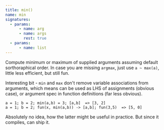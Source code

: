 ```yaml
---
title: min()
name: min
signatures:
  - params:
      - name: arg
      - name: args
        rest: true
  - params:
      - name: list
---
```


Compute minimum or maximum of supplied arguments assuming default sorthoraphical
order. In case you are missing `argmax`, just use `a ~ max(a)`, little less
efficient, but still fun.

Interesting bit - `min` and `max` don't remove variable associations from
arguments, which means can be used as LHS of assignments (obvious case), or
argument spec in function definitions (far less obvious).

```scarpet
a = 1; b = 2; min(a,b) = 3; [a,b]  => [3, 2]
a = 1; b = 2; fun(x, min(a,b)) -> [a,b]; fun(3,5)  => [5, 0]
```

Absolutely no idea, how the latter might be useful in practice. But since it
compiles, can ship it.
